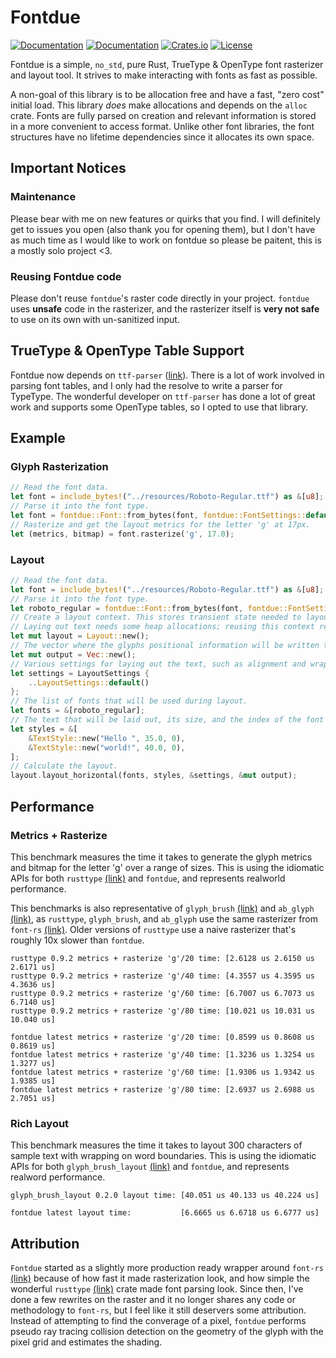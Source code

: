 # Fontdue

[![Documentation](https://travis-ci.org/mooman219/fontdue.svg?branch=master)](https://travis-ci.org/mooman219/fontdue)
[![Documentation](https://docs.rs/fontdue/badge.svg)](https://docs.rs/fontdue)
[![Crates.io](https://img.shields.io/crates/v/fontdue.svg)](https://crates.io/crates/fontdue)
[![License](https://img.shields.io/crates/l/fontdue.svg)](https://github.com/mooman219/fontdue/blob/master/LICENSE)

Fontdue is a simple, `no_std`, pure Rust, TrueType & OpenType font rasterizer and layout tool. It strives to make interacting with fonts as fast as possible.

A non-goal of this library is to be allocation free and have a fast, "zero cost" initial load. This library _does_ make allocations and depends on the `alloc` crate. Fonts are fully parsed on creation and relevant information is stored in a more convenient to access format. Unlike other font libraries, the font structures have no lifetime dependencies since it allocates its own space.

## Important Notices

### Maintenance

Please bear with me on new features or quirks that you find. I will definitely get to issues you open (also thank you for opening them), but I don't have as much time as I would like to work on fontdue so please be paitent, this is a mostly solo project <3.

### Reusing Fontdue code

Please don't reuse `fontdue`'s raster code directly in your project. `fontdue` uses **unsafe** code in the rasterizer, and the rasterizer itself is **very not safe** to use on its own with un-sanitized input.

## TrueType & OpenType Table Support

Fontdue now depends on `ttf-parser` ([link](https://github.com/RazrFalcon/ttf-parser)). There is a lot of work involved in parsing font tables, and I only had the resolve to write a parser for TypeType. The wonderful developer on `ttf-parser` has done a lot of great work and supports some OpenType tables, so I opted to use that library.

## Example

### Glyph Rasterization
```rust
// Read the font data.
let font = include_bytes!("../resources/Roboto-Regular.ttf") as &[u8];
// Parse it into the font type.
let font = fontdue::Font::from_bytes(font, fontdue::FontSettings::default()).unwrap();
// Rasterize and get the layout metrics for the letter 'g' at 17px.
let (metrics, bitmap) = font.rasterize('g', 17.0);
```

### Layout
```rust
// Read the font data.
let font = include_bytes!("../resources/Roboto-Regular.ttf") as &[u8];
// Parse it into the font type.
let roboto_regular = fontdue::Font::from_bytes(font, fontdue::FontSettings::default()).unwrap();
// Create a layout context. This stores transient state needed to layout text.
// Laying out text needs some heap allocations; reusing this context reduces the need to reallocate space.
let mut layout = Layout::new();
// The vector where the glyphs positional information will be written to. This vec is cleared before it's written to.
let mut output = Vec::new();
// Various settings for laying out the text, such as alignment and wrapping settings.
let settings = LayoutSettings {
    ..LayoutSettings::default()
};
// The list of fonts that will be used during layout.
let fonts = &[roboto_regular];
// The text that will be laid out, its size, and the index of the font in the font list to use for that section of text.
let styles = &[
    &TextStyle::new("Hello ", 35.0, 0),
    &TextStyle::new("world!", 40.0, 0),
];
// Calculate the layout.
layout.layout_horizontal(fonts, styles, &settings, &mut output);
```

## Performance

### Metrics + Rasterize

This benchmark measures the time it takes to generate the glyph metrics and bitmap for the letter 'g' over a range of sizes. This is using the idiomatic APIs for both `rusttype` [(link)](https://gitlab.redox-os.org/redox-os/rusttype) and `fontdue`, and represents realworld performance.

This benchmarks is also representative of `glyph_brush` [(link)](https://github.com/alexheretic/glyph-brush/tree/master/glyph-brush) and `ab_glyph` [(link)](https://github.com/alexheretic/ab-glyph), as `rusttype`, `glyph_brush`, and `ab_glyph` use the same rasterizer from `font-rs` [(link)](https://github.com/raphlinus/font-rs). Older versions of `rusttype` use a naive rasterizer that's roughly 10x slower than `fontdue`.

```
rusttype 0.9.2 metrics + rasterize 'g'/20 time: [2.6128 us 2.6150 us 2.6171 us]
rusttype 0.9.2 metrics + rasterize 'g'/40 time: [4.3557 us 4.3595 us 4.3636 us]
rusttype 0.9.2 metrics + rasterize 'g'/60 time: [6.7007 us 6.7073 us 6.7140 us]
rusttype 0.9.2 metrics + rasterize 'g'/80 time: [10.021 us 10.031 us 10.040 us]

fontdue latest metrics + rasterize 'g'/20 time: [0.8599 us 0.8608 us 0.8619 us]
fontdue latest metrics + rasterize 'g'/40 time: [1.3236 us 1.3254 us 1.3277 us]
fontdue latest metrics + rasterize 'g'/60 time: [1.9306 us 1.9342 us 1.9385 us]
fontdue latest metrics + rasterize 'g'/80 time: [2.6937 us 2.6988 us 2.7051 us]
```

### Rich Layout

This benchmark measures the time it takes to layout 300 characters of sample text with wrapping on word boundaries. This is using the idiomatic APIs for both `glyph_brush_layout` [(link)](https://github.com/alexheretic/glyph-brush/tree/master/layout) and `fontdue`, and represents realword performance.

```
glyph_brush_layout 0.2.0 layout time: [40.051 us 40.133 us 40.224 us]

fontdue latest layout time:           [6.6665 us 6.6718 us 6.6777 us]
```

## Attribution

`Fontdue` started as a slightly more production ready wrapper around `font-rs` [(link)](https://github.com/raphlinus/font-rs) because of how fast it made rasterization look, and how simple the wonderful `rusttype` [(link)](https://gitlab.redox-os.org/redox-os/rusttype) crate made font parsing look. Since then, I've done a few rewrites on the raster and it no longer shares any code or methodology to `font-rs`, but I feel like it still deservers some attribution. Instead of attempting to find the converage of a pixel, `fontdue` performs pseudo ray tracing collision detection on the geometry of the glyph with the pixel grid and estimates the shading.